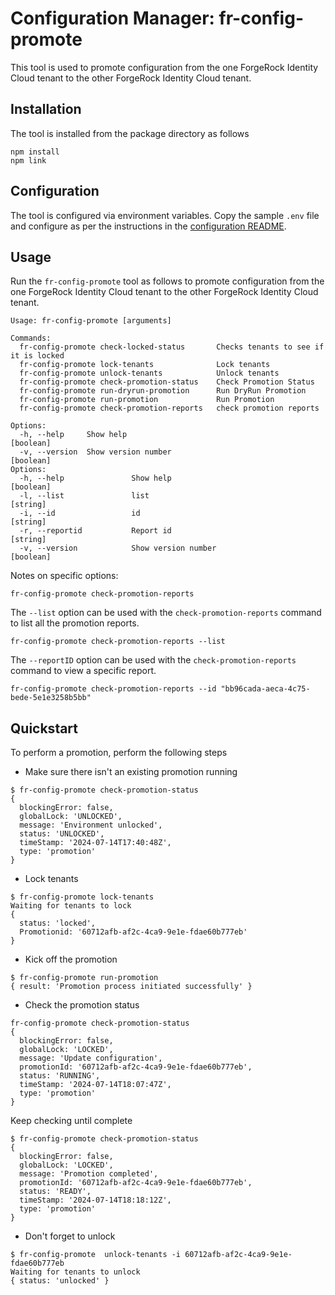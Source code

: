 # Configuration Manager: fr-config-promote

This tool is used to promote configuration from the one ForgeRock Identity Cloud tenant to the other ForgeRock Identity Cloud tenant.

## Installation

The tool is installed from the package directory as follows

```
npm install
npm link
```

## Configuration

The tool is configured via environment variables. Copy the sample `.env` file and configure as per the instructions in the [configuration README](../docs/environment.md).

## Usage

Run the `fr-config-promote` tool as follows to promote configuration from the one ForgeRock Identity Cloud tenant to the other ForgeRock Identity Cloud tenant.

```
Usage: fr-config-promote [arguments]

Commands:
  fr-config-promote check-locked-status       Checks tenants to see if it is locked
  fr-config-promote lock-tenants              Lock tenants
  fr-config-promote unlock-tenants            Unlock tenants
  fr-config-promote check-promotion-status    Check Promotion Status
  fr-config-promote run-dryrun-promotion      Run DryRun Promotion
  fr-config-promote run-promotion             Run Promotion
  fr-config-promote check-promotion-reports   check promotion reports

Options:
  -h, --help     Show help                                             [boolean]
  -v, --version  Show version number                                   [boolean]
Options:
  -h, --help               Show help                                   [boolean]
  -l, --list               list                                        [string]
  -i, --id                 id                                          [string]
  -r, --reportid           Report id                                   [string]
  -v, --version            Show version number                         [boolean]
```

Notes on specific options:

`fr-config-promote check-promotion-reports`

The `--list` option can be used with the `check-promotion-reports` command to list all the promotion reports.

```
fr-config-promote check-promotion-reports --list
```

The `--reportID` option can be used with the `check-promotion-reports` command to view a specific report.

```
fr-config-promote check-promotion-reports --id "bb96cada-aeca-4c75-bede-5e1e3258b5bb"
```

## Quickstart

To perform a promotion, perform the following steps

- Make sure there isn't an existing promotion running

```
$ fr-config-promote check-promotion-status
{
  blockingError: false,
  globalLock: 'UNLOCKED',
  message: 'Environment unlocked',
  status: 'UNLOCKED',
  timeStamp: '2024-07-14T17:40:48Z',
  type: 'promotion'
}
```

- Lock tenants

```
$ fr-config-promote lock-tenants
Waiting for tenants to lock
{
  status: 'locked',
  Promotionid: '60712afb-af2c-4ca9-9e1e-fdae60b777eb'
}
```

- Kick off the promotion

```
$ fr-config-promote run-promotion
{ result: 'Promotion process initiated successfully' }
```

- Check the promotion status

```
fr-config-promote check-promotion-status
{
  blockingError: false,
  globalLock: 'LOCKED',
  message: 'Update configuration',
  promotionId: '60712afb-af2c-4ca9-9e1e-fdae60b777eb',
  status: 'RUNNING',
  timeStamp: '2024-07-14T18:07:47Z',
  type: 'promotion'
}
```

Keep checking until complete

```
$ fr-config-promote check-promotion-status
{
  blockingError: false,
  globalLock: 'LOCKED',
  message: 'Promotion completed',
  promotionId: '60712afb-af2c-4ca9-9e1e-fdae60b777eb',
  status: 'READY',
  timeStamp: '2024-07-14T18:18:12Z',
  type: 'promotion'
}
```

- Don't forget to unlock

```
$ fr-config-promote  unlock-tenants -i 60712afb-af2c-4ca9-9e1e-fdae60b777eb
Waiting for tenants to unlock
{ status: 'unlocked' }
```
